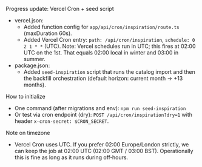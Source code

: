 Progress update: Vercel Cron + seed script

- vercel.json:
  - Added function config for `app/api/cron/inspiration/route.ts` (maxDuration 60s).
  - Added Vercel Cron entry: `path: /api/cron/inspiration`, `schedule: 0 2 1 * *` (UTC). Note: Vercel schedules run in UTC; this fires at 02:00 UTC on the 1st. That equals 02:00 local in winter and 03:00 in summer.
- package.json:
  - Added `seed-inspiration` script that runs the catalog import and then the backfill orchestration (default horizon: current month → +13 months).

How to initialize
- One command (after migrations and env): `npm run seed-inspiration`
- Or test via cron endpoint (dry): `POST /api/cron/inspiration?dry=1` with header `x-cron-secret: $CRON_SECRET`.

Note on timezone
- Vercel Cron uses UTC. If you prefer 02:00 Europe/London strictly, we can keep the job at 02:00 UTC (02:00 GMT / 03:00 BST). Operationally this is fine as long as it runs during off‑hours.
